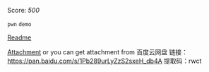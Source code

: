 Score: *500*




`pwn` `demo`


[Readme](https://rwctf2021.s3-us-west-1.amazonaws.com/Box_Escape_v2-60411550e3ec4ae6cc8195dcd03be6b9.md)

[Attachment](https://drive.google.com/drive/folders/155luapTB4zshnofB-0pgPHfc0ne7NE7Z?usp=sharing)
or you can get attachment from 百度云网盘
链接：https://pan.baidu.com/s/1Pb289urLyZzS2sxeH_db4A
提取码：rwct